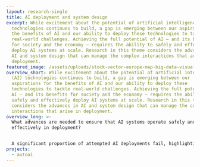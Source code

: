 ```yaml
---
layout: research-single
title: AI deployment and system design
excerpt: While excitement about the potential of artificial intelligence (AI)
  technologies continues to build, a gap is emerging between our aspirations for
  the benefits of AI and our ability to deploy these technologies to tackle
  real-world challenges. Achieving the full potential of AI – and its benefits
  for society and the economy – requires the ability to safely and effectively
  deploy AI systems at scale. Research in this theme considers the advances in
  AI and system design that can manage the complex interactions that arise in
  deployment.
featured_image: /assets/uploads/stock-vector-europe-map-big-data-visualization-futuristic-map-infographic-information-aesthetics-visual-data-504234469.jpg
overview_short: While excitement about the potential of artificial intelligence
  (AI) technologies continues to build, a gap is emerging between our
  aspirations for the benefits of AI and our ability to deploy these
  technologies to tackle real-world challenges. Achieving the full potential of
  AI – and its benefits for society and the economy – requires the ability to
  safely and effectively deploy AI systems at scale. Research in this theme
  considers the advances in AI and system design that can manage the complex
  interactions that arise in deployment.
overview_long: >-
  What advances are needed to ensure that AI systems operate safely and
  effectively in deployment?


  A significant proportion of attempted AI deployments fail, highlighting a suite of practical issues that arise when trying to integrate AI into real-world systems – from data management and use, to model performance, to user experience. These failures not only hold back the economic potential of AI, they also expose individuals, communities and societies to new forms of harm. Our AI deployment and system design research theme considers the interventions that can support safe and effective AI systems in real-world contexts.
projects:
  - autoai
---
```

